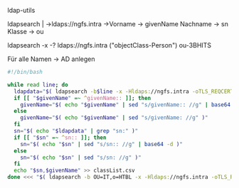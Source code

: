ldap-utils

ldapsearch
	| ->ldaps://ngfs.intra
	->Vorname -> givenName
		Nachname -> sn
		Klasse -> ou

ldapsearch -x -? ldaps://ngfs.intra ("objectClass-Person")
																ou-3BHITS

Für alle Namen -> AD anlegen

~~~bash
#!/bin/bash

while read line; do
  ldapdata="$( ldapsearch -b$line -x -Hldaps://ngfs.intra -oTLS_REQCERT=never givenName sn ou )"   givenName="$( echo "$ldapdata" | grep "givenName:" )"
  if [[ "$givenName" =~ ^givenName:: ]]; then
    givenName="$( echo "$givenName" | sed "s/givenName:: //g" | base64 -d )"
  else
    givenName="$( echo "$givenName" | sed "s/givenName: //g" )"
  fi
  sn="$( echo "$ldapdata" | grep "sn:" )"
  if [[ "$sn" =~ ^sn:: ]]; then
    sn="$( echo "$sn" | sed "s/sn:: //g" | base64 -d )"
  else
    sn="$( echo "$sn" | sed "s/sn: //g" )"
  fi
  echo "$sn,$givenName" >> classList.csv
done <<< "$( ldapsearch -b OU=IT,o=HTBL -x -Hldaps://ngfs.intra -oTLS_REQCERT=never "(&(objectClass=Person)(ou=3AHITS))" | grep "dn: " | sed "s/dn: //g" )"
~~~